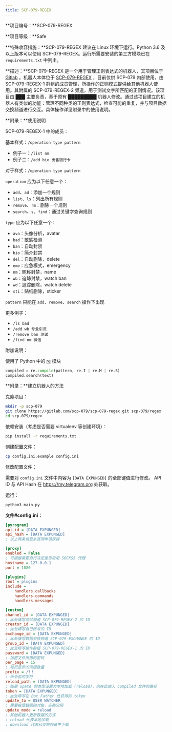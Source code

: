 ```yaml
---
title: SCP-079-REGEX
---
```


<link rel="stylesheet" href="/css/chinese.css">

**项目编号：**SCP-079-REGEX

**项目等级：**Safe

**特殊收容措施：**SCP-079-REGEX 建议在 Linux 环境下运行。Python 3.6 及以上版本可以使用 SCP-079-REGEX。运行所需要安装的第三方模块已在 `requirements.txt` 中列出。

**描述：**SCP-079-REGEX 是一个用于管理正则表达式的机器人，其项目位于 <a href="https://gitlab.com/scp-079/scp-079-regex" target="_blank">Gitlab</a> 。机器人本体位于 <a href="https://t.me/SCP_079_REGEX" class="079" target="_blank">SCP-079-REGEX</a> ，目前仅供 SCP-079 内部使用，由 SCP-079-REGEX-1 群组的成员管理，所操作的正则模式提供给其他机器人使用。其附属的 SCP-079-REGEX-2 频道，用于测试文字所匹配的正则情况。该项目由 ███ 主要负责，基于原有 █████████ 机器人修改。通过该项目建立的机器人有类似的功能：管理不同种类的正则表达式，检查可能的重复，并与项目数据交换频道进行交互。具体操作详见附录中的使用说明。

**附录：**使用说明

SCP-079-REGEX-1 中的成员：

基本样式：`/operation type pattern`

- 例子一：`/list nm`
- 例子二：`/add bio 出售银行卡`

对于样式：`/operation type pattern`

`operation` 应为以下任意一个：

- `add`、`ad`：添加一个规则
- `list`、`ls`：列出所有规则
- `remove`、`rm`：删除一个规则
- `search`、`s`、`find`：通过关键字查询规则

`type` 应为以下任意一个：

- `ava`：头像分析，avatar
- `bad`：敏感检测
- `ban`：自动封禁
- `bio`：简介封禁
- `del`：自动删除，delete
- `eme`：应急模式，emergency
- `nm`：昵称封禁，name
- `wb`：追踪封禁，watch ban
- `wd`：追踪删除，watch delete
- `sti`：贴纸删除，sticker

`pattern` 只能在 `add`、`remove`、`search` 操作下出现

更多例子：

- `/ls bad`
- `/add wb 专业引流`
- `/remove ban 测试`
- `/find nm 微信`

附加说明：

使用了 Python 中的 <a href="https://docs.python.org/3/library/re.html" target="_blank">re</a> 模块

```python
compiled = re.compile(pattern, re.I | re.M | re.S)
compiled.search(text)
```

**附录：**建立机器人的方法

克隆项目：

```bash
mkdir -p scp-079
git clone https://gitlab.com/scp-079/scp-079-regex.git scp-079/regex
cd scp-079/regex
```

依赖安装（考虑是否需要 virtualenv 等创建环境）：

```bash
pip install -r requirements.txt
```

创建配置文件：

```bash
cp config.ini.example config.ini
```

修改配置文件：

需要对 `config.ini` 文件中内容为 `[DATA EXPUNGED]` 的全部键值进行修改。 API ID 与 API Hash 在 https://my.telegram.org 处获取。

运行：

```bash
python3 main.py
```

**文件#config.ini：**

```ini
[pyrogram]
api_id = [DATA EXPUNGED] 
api_hash = [DATA EXPUNGED]
; 以上两条信息从官网申请获得

[proxy]
enabled = False
; 可根据需要自行决定是否启用 SOCKS5 代理
hostname = 127.0.0.1
port = 1080

[plugins]
root = plugins
include =
    handlers.callbacks
    handlers.commands
    handlers.messages

[custom]
channel_id = [DATA EXPUNGED]
; 此处填写测试频道 SCP-079-REGEX-2 的 ID
creator_id = [DATA EXPUNGED]
; 此处填写自己帐号的 ID
exchange_id = [DATA EXPUNGED]
; 此处填写数据交换频道 SCP-079-EXCHANGE 的 ID
group_id = [DATA EXPUNGED]
; 此处填写操作群组 SCP-079-REGEX-1 的 ID
password = [DATA EXPUNGED]
; 加密文件所用的密码
per_page = 15
; 每页显示的词组数量
prefix = /!！
; 命令前的字符
reload_path = [DATA EXPUNGED]
; 如果 upate 的类型设置为本地加载 (reload)，则在此输入 compiled 文件的路径
token = [DATA EXPUNGED]
; 此处填写在 Bot Father 处获得的 token
update_to = USER WATCHER
; 需要接受数据的对象，空格分隔
update_mode = reload
; 其他机器人更新数据的方式
; reload 代表本地加载
; download 代表从交换频道中下载

```

<audio src="/audio/door/dooropenpage.ogg" autoplay></audio>
<audio id="dooropen079" src="/audio/door/dooropen079.ogg"/>
